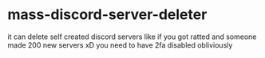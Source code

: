 # mass-discord-server-deleter
it can delete self created discord servers like if you got ratted and someone made 200 new servers xD you need to have 2fa disabled obliviously

